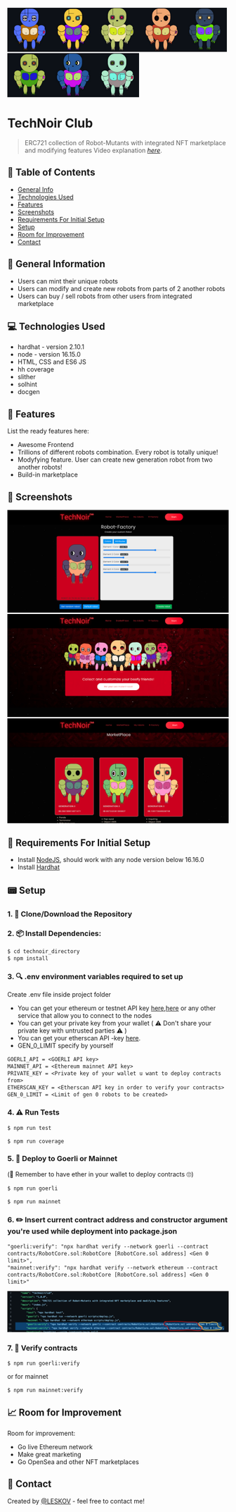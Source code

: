 <img src="/helpers/READMEpng/2.png" alt="2" width="100" height="100" /><img src="/helpers/READMEpng/4.png" alt="4" width="100" height="100" /><img src="/helpers/READMEpng/1.png" alt="1" width="100" height="100" /><img src="/helpers/READMEpng/3.png" alt="3" width="100" height="100" /><img src="/helpers/READMEpng/5.png" alt="5" width="100" height="100" /><img src="/helpers/READMEpng/6.png" alt="6" width="100" height="100" /><img src="/helpers/READMEpng/7.png" alt="7" width="100" height="100" /><img src="/helpers/READMEpng/9.png" alt="9" width="100" height="100" />

# TechNoir Club
> ERC721 collection of Robot-Mutants with integrated  NFT marketplace and modifying features
> Video explanation [_here_](https://drive.google.com/file/d/1JPvMUQxbuEBp40pdK7pxdyd1Wr5WGBuu/view?usp=sharing). 

## 📁 Table of Contents
* [General Info](#-general-information)
* [Technologies Used](#-technologies-used)
* [Features](#-features)
* [Screenshots](#-screenshots)
* [Requirements For Initial Setup](#-requirements-for-initial-setup)
* [Setup](#-setup)
* [Room for Improvement](#-room-for-improvement)
* [Contact](#-contact)

## 🚩 General Information
- Users can mint their unique robots 
- Users can modify and create new robots from parts of 2 another robots 
- Users can buy / sell robots from other users from integrated marketplace


## 💻 Technologies Used
- hardhat - version 2.10.1
- node - version 16.15.0
- HTML, CSS and ES6 JS
- hh coverage
- slither
- solhint
- docgen


## 🌟 Features
List the ready features here:
- Awesome Frontend
- Trillions of different robots combination. Every robot is totally unique!
- Modyfying feature. User can create new generation robot from two another robots!
- Build-in marketplace


## 🎦 Screenshots
![Example screenshot](./helpers/READMEpng/Screenshot.png)
![Example screenshot](./helpers/READMEpng/Screenshot1.png)
![Example screenshot](./helpers/READMEpng/Screenshot3.png)

## 👀 Requirements For Initial Setup
- Install [NodeJS](https://nodejs.org/en/), should work with any node version below 16.16.0
- Install [Hardhat](https://hardhat.org/)


## 📟 Setup
### 1. 💾 Clone/Download the Repository
### 2. 📦 Install Dependencies:
```
$ cd technoir_directory
$ npm install
```
### 3. 🔍  .env environment variables required to set up
Create .env file inside project folder
- You can get your ethereum or testnet API key [here](https://infura.io/dashboard/ethereum),[here](https://www.alchemy.com) or any other service that allow you to connect to the nodes
- You can get your private key from your wallet ( ⚠️ Don't share your private key with untrusted parties ⚠️ ) 
- You can get your etherscan API -key [here](https://etherscan.io/myapikey).
- GEN_0_LIMIT specify by yourself
```
GOERLI_API = <GOERLI API key>
MAINNET_API = <Ethereum mainnet API key>
PRIVATE_KEY = <Private key of your wallet u want to deploy contracts from>
ETHERSCAN_KEY = <Etherscan API key in order to verify your contracts>
GEN_0_LIMIT = <Limit of gen 0 robots to be created>
```

### 4. ⚠️ Run Tests
```
$ npm run test
```

```
$ npm run coverage
```

### 5. 🚀 Deploy to Goerli or Mainnet
(🧐 Remember to have ether in your wallet to deploy contracts 🙄)
```
$ npm run goerli
``` 
```
$ npm run mainnet 
``` 

### 6. ✏️ Insert current contract address and constructor argument you're used while deployment into package.json
```
"goerli:verify": "npx hardhat verify --network goerli --contract contracts/RobotCore.sol:RobotCore [RobotCore.sol address] <Gen 0 limit>",
"mainnet:verify": "npx hardhat verify --network ethereum --contract contracts/RobotCore.sol:RobotCore [RobotCore.sol address] <Gen 0 limit>"
```
![Example screenshot](./helpers/READMEpng/Screenshot7.png)

### 7. 📜 Verify contracts
```
$ npm run goerli:verify 
```
or for mainnet
```
$ npm run mainnet:verify
```


## 📈 Room for Improvement

Room for improvement:
- Go live Ethereum network
- Make great marketing
- Go OpenSea and other NFT marketplaces


## 💬 Contact
Created by [@LESKOV](https://www.linkedin.com/in/ivan-lieskov-4b5664189/) - feel free to contact me!
